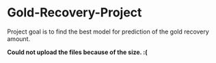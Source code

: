 # Gold-Recovery-Project
Project goal is to find the best model for prediction of the gold recovery amount. 

<b> Could not upload the files because of the size. :( </b>
